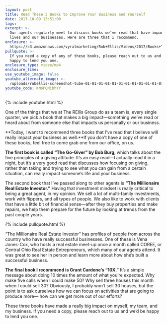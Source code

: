 ```yaml
---
layout: post
title: Read These 3 Books to Improve Your Business and Yourself
date: 2017-10-09 13:51:00
tags:
excerpt: >-
  Our agents regularly meet to discuss books we’ve read that have impacted our
  lives and our businesses. Here are three that I recommend.
enclosure: >-
  https://s3.amazonaws.com/vyralmarketing/Rob+Ellis/Videos/2017/Books+To+Boost+Your+Business+-+Central+Ohio+Real+Estate+Agent+(1).mp4
pullquote: >-
  If you need a copy of any of these books, please reach out to us and we’d be
  happy to lend you one.
enclosure_type: video/mp4
enclosure_time:
use_youtube_image: false
youtube_alternate_image: >-
  /uploads/robellis-screenshot-tube-01-01-01-01-01-01-01-01-01-01-01-01-01-01-1.jpg
youtube_code: KNoPQNibhYY
---
```



{% include youtube.html %}

One of the things that we at The REllis Group do as a team is, every single quarter, we pick a book that makes a big impact—something we’ve read or heard about from someone else that impacts us personally or our business.

**Today, I want to recommend three books that I’ve read that I believe will really impact your business as well.**If you don’t have a copy of one of these books, feel free to come grab one from our office, on us.

**The first book is called “The Go-Giver” by Bob Burg**, which talks about the five principles of a giving attitude. It’s an easy read—I actually read it in a night, but it’s a very good read that discusses how focusing on giving, rather than taking and trying to see what you can gain from a certain situation, can really impact someone’s life and your business.

The second book that I’ve passed along to other agents is **“The Millionaire Real Estate Investor.”** Having that investment mindset is really critical to being a great agent, in my opinion. We sell a lot of multi-family investments, work with flippers, and all types of people. We also like to work with clients that have a little bit of financial sense—after they buy properties and make repairs, we help them prepare for the future by looking at trends from the past couple years.

{% include pullquote.html %}

“The Millionaire Real Estate Investor” has profiles of people from across the country who have really successful businesses. One of these is Vena Jones-Cox, who hosts a real estate meet-up once a month called COREE, or Central Ohio Real Estate Entrepreneurs, which many of our agents attend. It was great to see her in person and learn more about how she’s built a successful business.

**The final book I recommend is Grant Cardone’s “10X.”** It’s a simple message about doing 10 times the amount of what you’re expected. Why make five calls when I could make 50? Why sell three houses this month when I could sell 30? Obviously, I probably won’t sell 30 houses, but the point is to ask ourselves how we can focus on activities that are going to produce more— how can we get more out of our efforts?

These three books have made a really big impact on myself, my team, and my business. If you need a copy, please reach out to us and we’d be happy to lend you one.